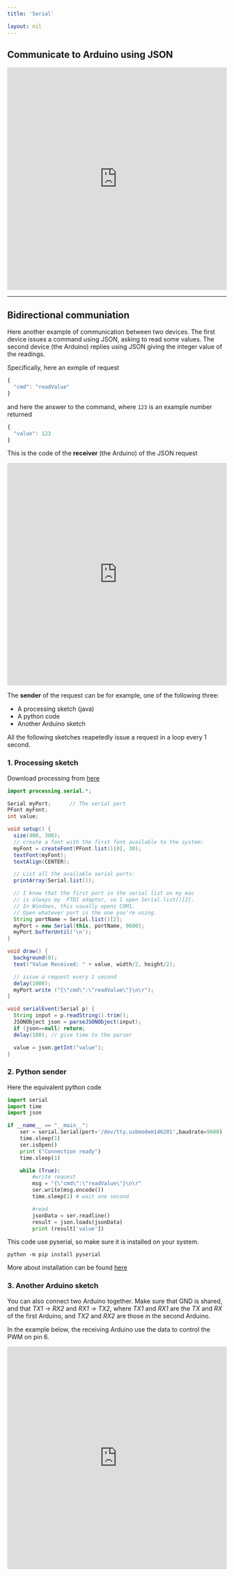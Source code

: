 ```yaml
---
title: 'Serial'

layout: nil
---
```


## Communicate to Arduino using JSON

<p><iframe src="https://create.arduino.cc/editor/andreabianchi/64697cd5-bca8-42fb-8621-11930f6767c9/preview?embed" height="510px" width="100%"  frameborder="0"></iframe></p>

---

## Bidirectional communiation

Here another example of communication between two devices. The first device issues a command using JSON, asking to read some values. The second device (the Arduino) replies using JSON giving the integer value of the readings.

Specifically, here an exmple of request

```js
{
  "cmd": "readValue"
}
```

and here the answer to the command, where `123` is an example number returned

```js
{
  "value": 123
}
```

This is the code of the **receiver** (the Arduino) of the JSON request

<p><iframe src="https://create.arduino.cc/editor/andreabianchi/64697cd5-bca8-42fb-8621-11930f6767c9/preview?embed" height="510px" width="100%"  frameborder="0"></iframe></p>

The **sender** of the request can be for example, one of the following three:

- A processing sketch (java)
- A python code
- Another Arduino sketch

All the following sketches reapetedly issue a request in a loop every 1 second.

### 1. Processing sketch

Download processing from [here](https://processing.org)

```java
import processing.serial.*;

Serial myPort;      // The serial port
PFont myFont;
int value;

void setup() {
  size(400, 300);
  // create a font with the first font available to the system:
  myFont = createFont(PFont.list()[0], 30);
  textFont(myFont);
  textAlign(CENTER);

  // List all the available serial ports:
  printArray(Serial.list());

  // I know that the first port in the serial list on my mac
  // is always my  FTDI adaptor, so I open Serial.list()[2].
  // In Windows, this usually opens COM1.
  // Open whatever port is the one you're using.
  String portName = Serial.list()[2];
  myPort = new Serial(this, portName, 9600);
  myPort.bufferUntil('\n');
}

void draw() {
  background(0);
  text("Value Received: " + value, width/2, height/2);

  // issue a request every 1 second
  delay(1000);
  myPort.write ("{\"cmd\":\"readValue\"}\n\r");
}

void serialEvent(Serial p) {
  String input = p.readString().trim();
  JSONObject json = parseJSONObject(input);
  if (json==null) return;
  delay(100); // give time to the parser

  value = json.getInt("value");
}
```

### 2. Python sender

Here the equivalent python code

```python
import serial
import time
import json

if __name__ == "__main__":
    ser = serial.Serial(port='/dev/tty.usbmodem146201',baudrate=9600)
    time.sleep(1)
    ser.isOpen()
    print ("Connection ready")
    time.sleep(1)

    while (True):
	    #write request
	    msg = "{\"cmd\":\"readValue\"}\n\r"
	    ser.write(msg.encode())
	    time.sleep(1) # wait one second

	    #read
	    jsonData = ser.readline()
	    result = json.loads(jsonData)
	    print (result['value'])
```

This code use pyserial, so make sure it is installed on your system.

```
python -m pip install pyserial
```

More about installation can be found [here](https://pyserial.readthedocs.io/en/latest/pyserial.html)

### 3. Another Arduino sketch

You can also connect two Arduino together. Make sure that GND is shared, and that _TX1_ -> _RX2_ and _RX1_ -> _TX2_, where _TX1_ and _RX1_ are the _TX_ and _RX_ of the first Arduino, and _TX2_ and _RX2_ are those in the second Arduino.

In the example below, the receiving Arduino use the data to control the PWM on pin 6.

<p><iframe src="https://create.arduino.cc/editor/andreabianchi/64697cd5-bca8-42fb-8621-11930f6767c9/preview?embed" height="510px" width="100%"  frameborder="0"></iframe></p>
